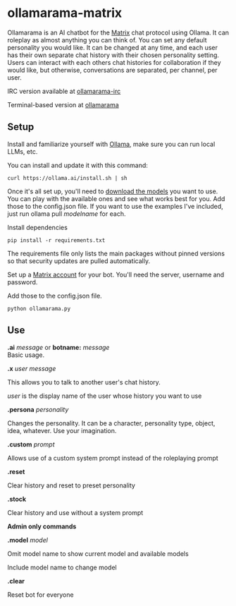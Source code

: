 # ollamarama-matrix
Ollamarama is an AI chatbot for the [Matrix](https://matrix.org/) chat protocol using Ollama. It can roleplay as almost anything you can think of. You can set any default personality you would like. It can be changed at any time, and each user has their own separate chat history with their chosen personality setting. Users can interact with each others chat histories for collaboration if they would like, but otherwise, conversations are separated, per channel, per user.

IRC version available at [ollamarama-irc](https://github.com/h1ddenpr0cess20/ollamarama-irc)

Terminal-based version at [ollamarama](https://github.com/h1ddenpr0cess20/ollamarama)

## Setup

Install and familiarize yourself with [Ollama](https://ollama.ai/), make sure you can run local LLMs, etc.

You can install and update it with this command:
```
curl https://ollama.ai/install.sh | sh
```


Once it's all set up, you'll need to [download the models](https://ollama.ai/library) you want to use.  You can play with the available ones and see what works best for you.  Add those to the config.json file.  If you want to use the examples I've included, just run ollama pull _modelname_ for each.


Install dependencies
```
pip install -r requirements.txt
```
The requirements file only lists the main packages without pinned versions so
that security updates are pulled automatically.

Set up a [Matrix account](https://app.element.io/) for your bot.  You'll need the server, username and password.

Add those to the config.json file.

```
python ollamarama.py
```

## Use


**.ai** _message_ or **botname:** _message_  
Basic usage.


**.x** _user_ _message_  

This allows you to talk to another user's chat history.  

_user_ is the display name of the user whose history you want to use


**.persona** _personality_  

Changes the personality.  It can be a character, personality type, object, idea, whatever.  Use your imagination.


**.custom** _prompt_  

Allows use of a custom system prompt instead of the roleplaying prompt

**.reset**  

Clear history and reset to preset personality


**.stock**  

Clear history and use without a system prompt


**Admin only commands**  


**.model** _model_  

Omit model name to show current model and available models  

Include model name to change model


**.clear**  

Reset bot for everyone


